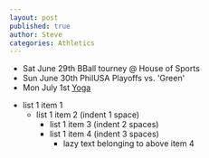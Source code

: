 ```yaml
---
layout: post
published: true
author: Steve
categories: Athletics
---
```


  -  Sat June 29th BBall tourney @ House of Sports
  -  Sun June 30th PhilUSA Playoffs vs. 'Green'
  -  Mon July 1st [Yoga](https://www.instagram.com/tvyogi)

* list 1 item 1
  * list 1 item 2 (indent 1 space)
    * list 1 item 3 (indent 2 spaces)
    * list 1 item 4  (indent 3 spaces)
        * lazy text belonging to above item 4
